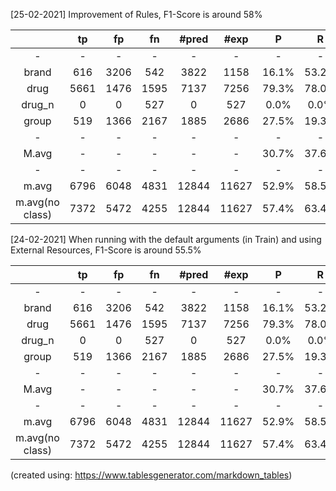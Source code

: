 [25-02-2021] Improvement of Rules, F1-Score is around 58%

                   
|                 |  tp  |  fp  |  fn  | #pred |  #exp |   P   |   R   |   F1  |
|:---------------:|:----:|:----:|:----:|:-----:|:-----:|:-----:|:-----:|:-----:|
| -               |   -  |   -  |   -  |   -   |   -   |   -   |   -   |       |
| brand           |  616 | 3206 |  542 |  3822 |  1158 | 16.1% | 53.2% | 24.7% |
| drug            | 5661 | 1476 | 1595 |  7137 |  7256 | 79.3% | 78.0% | 78.7% |
| drug_n          |   0  |   0  |  527 |   0   |  527  |  0.0% |  0.0% |  0.0% |
| group           |  519 | 1366 | 2167 |  1885 |  2686 | 27.5% | 19.3% | 22.7% |
| -               |   -  |   -  |   -  |   -   |   -   |   -   |   -   |   -   |
| M.avg           |   -  |   -  |   -  |   -   |   -   | 30.7% | 37.6% | 31.5% |
| -               |   -  |   -  |   -  |   -   |   -   |   -   |   -   |   -   |
| m.avg           | 6796 | 6048 | 4831 | 12844 | 11627 | 52.9% | 58.5% | 55.5% |
| m.avg(no class) | 7372 | 5472 | 4255 | 12844 | 11627 | 57.4% | 63.4% | 60.3% |


[24-02-2021] When running with the default arguments (in Train) and using External Resources, F1-Score is around 55.5%

                   
|                 |  tp  |  fp  |  fn  | #pred |  #exp |   P   |   R   |   F1  |
|:---------------:|:----:|:----:|:----:|:-----:|:-----:|:-----:|:-----:|:-----:|
| -               |   -  |   -  |   -  |   -   |   -   |   -   |   -   |       |
| brand           |  616 | 3206 |  542 |  3822 |  1158 | 16.1% | 53.2% | 24.7% |
| drug            | 5661 | 1476 | 1595 |  7137 |  7256 | 79.3% | 78.0% | 78.7% |
| drug_n          |   0  |   0  |  527 |   0   |  527  |  0.0% |  0.0% |  0.0% |
| group           |  519 | 1366 | 2167 |  1885 |  2686 | 27.5% | 19.3% | 22.7% |
| -               |   -  |   -  |   -  |   -   |   -   |   -   |   -   |   -   |
| M.avg           |   -  |   -  |   -  |   -   |   -   | 30.7% | 37.6% | 31.5% |
| -               |   -  |   -  |   -  |   -   |   -   |   -   |   -   |   -   |
| m.avg           | 6796 | 6048 | 4831 | 12844 | 11627 | 52.9% | 58.5% | 55.5% |
| m.avg(no class) | 7372 | 5472 | 4255 | 12844 | 11627 | 57.4% | 63.4% | 60.3% |

(created using: https://www.tablesgenerator.com/markdown_tables)
